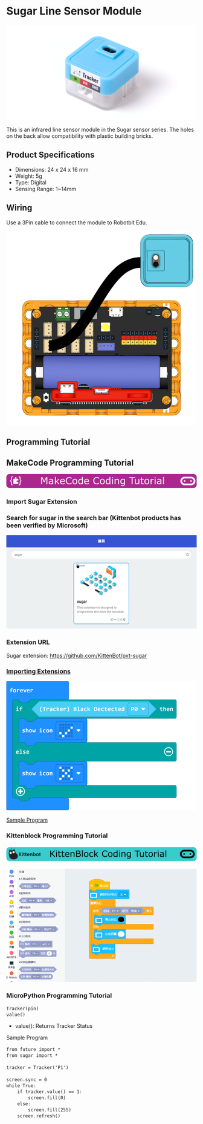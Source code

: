 # Sugar Line Sensor Module

![](./images/line1.png)

This is an infrared line sensor module in the Sugar sensor series. The holes on the back allow compatibility with plastic building bricks.

## Product Specifications

- Dimensions: 24 x 24 x 16 mm
- Weight: 5g
- Type: Digital
- Sensing Range: 1~14mm

## Wiring

Use a 3Pin cable to connect the module to Robotbit Edu.

![](./images/line_wire.png)

## Programming Tutorial

## MakeCode Programming Tutorial

![](../PWmodules/images/mcbanner.png)

### Import Sugar Extension

### Search for sugar in the search bar (Kittenbot products has been verified by Microsoft)

![](./images/sugar_search.png)

### Extension URL

Sugar extension: https://github.com/KittenBot/pxt-sugar

### [Importing Extensions](../../Makecode/powerBrickMC)

![](./images/line_mc_code.png)

[Sample Program](https://makecode.microbit.org/_achdEoCzK8DV)

### Kittenblock Programming Tutorial

![](../PWmodules/images/kbbanner.png)

![](./images/line3.png)

### MicroPython Programming Tutorial

    Tracker(pin)
    value()

- value(): Returns Tracker Status

Sample Program

    from future import *
    from sugar import *
    
    tracker = Tracker('P1')
    
    screen.sync = 0
    while True:
        if tracker.value() == 1:
            screen.fill(0)
        else:
            screen.fill(255)
        screen.refresh()